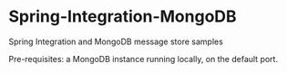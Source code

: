 Spring-Integration-MongoDB
==========================

Spring Integration and MongoDB message store samples

Pre-requisites: a MongoDB instance running locally, on the default port.
